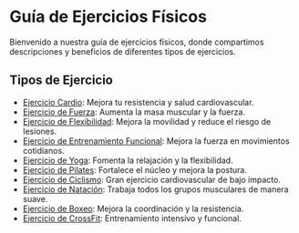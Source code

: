 # Guía de Ejercicios Físicos

Bienvenido a nuestra guía de ejercicios físicos, donde compartimos descripciones y beneficios de diferentes tipos de ejercicios.

## Tipos de Ejercicio

- [Ejercicio Cardio](ejercicios/cardio.md): Mejora tu resistencia y salud cardiovascular.
- [Ejercicio de Fuerza](ejercicios/fuerza.md): Aumenta la masa muscular y la fuerza.
- [Ejercicio de Flexibilidad](ejercicios/flexibilidad.md): Mejora la movilidad y reduce el riesgo de lesiones.
- [Ejercicio de Entrenamiento Funcional](ejercicios/entrenamiento_funcional.md): Mejora la fuerza en movimientos cotidianos.
- [Ejercicio de Yoga](ejercicios/yoga.md): Fomenta la relajación y la flexibilidad.
- [Ejercicio de Pilates](ejercicios/pilates.md): Fortalece el núcleo y mejora la postura.
- [Ejercicio de Ciclismo](ejercicios/ciclismo.md): Gran ejercicio cardiovascular de bajo impacto.
- [Ejercicio de Natación](ejercicios/natacion.md): Trabaja todos los grupos musculares de manera suave.
- [Ejercicio de Boxeo](ejercicios/boxeo.md): Mejora la coordinación y la resistencia.
- [Ejercicio de CrossFit](ejercicios/crossfit.md): Entrenamiento intensivo y funcional.